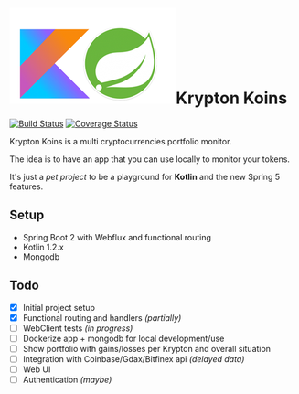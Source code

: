 # ![Kotlin Spring](kotlin-spring.png)Krypton Koins

[![Build Status](https://travis-ci.org/laguiar/kryptonkoins.svg?branch=master)](https://travis-ci.org/laguiar/kryptonkoins)
[![Coverage Status](https://coveralls.io/repos/github/laguiar/kryptonkoins/badge.svg?branch=master)](https://coveralls.io/github/laguiar/kryptonkoins?branch=master)

Krypton Koins is a multi cryptocurrencies portfolio monitor.

The idea is to have an app that you can use locally to monitor your tokens.

It's just a _pet project_ to be a playground for **Kotlin** and the new Spring 5 features.

## Setup
- Spring Boot 2 with Webflux and functional routing
- Kotlin 1.2.x
- Mongodb

## Todo
- [x] Initial project setup
- [x] Functional routing and handlers _(partially)_
- [ ] WebClient tests _(in progress)_
- [ ] Dockerize app + mongodb for local development/use
- [ ] Show portfolio with gains/losses per Krypton and overall situation
- [ ] Integration with Coinbase/Gdax/Bitfinex api _(delayed data)_
- [ ] Web UI
- [ ] Authentication _(maybe)_
